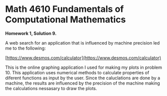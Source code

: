 # Math 4610 Fundamentals of Computational Mathematics
**Homework 1, Solution 9.**

A web search for an application that is influenced by machine precision led me to the following:

[https://www.desmos.com/calculator](https://www.desmos.com/calculator)

This is the online graphing application I used for making my plots in problem 10. This application uses numerical
methods to calculate properties of diferent functions as input by the user. Since the caluclations are done by a
machine, the results are influenced by the precision of the machine making the calculations nessasary to draw the
plots.
